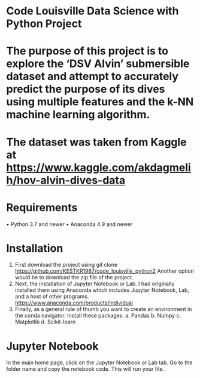 # Code Louisville Data Science with Python Project

# The purpose of this project is to explore the ‘DSV Alvin’ submersible dataset and attempt to accurately predict the purpose of its dives using multiple features and the k-NN       machine learning algorithm.

# The dataset was taken from Kaggle at https://www.kaggle.com/akdagmelih/hov-alvin-dives-data

# Requirements
•	Python 3.7 and newer
•	Anaconda 4.9 and newer
# Installation
  1.	First download the project using git clone https://github.com/KESTKR1987/code_louisville_python2 Another option would be to download the zip file of the project.
  2.	Next, the installation of Jupyter Notebook or Lab. I had originally installed them using Anaconda which includes Jupyter Notebook, Lab, and a host of other programs.     https://www.anaconda.com/products/individual
  3.	Finally, as a general rule of thumb you want to create an environment in the conda navigator. Install these packages:
    a.	Pandas
    b.	Numpy
    c.	Matplotlib
    d.	Scikit-learn
# Jupyter Notebook
  In the main home page, click on the Jupyter Notebook or Lab tab. Go to the folder name and copy the notebook code. This will run your file.

